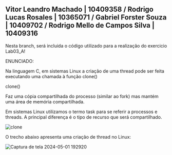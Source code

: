 ## Vitor Leandro Machado | 10409358 / Rodrigo Lucas Rosales | 10365071 / Gabriel Forster Souza | 10409702 / Rodrigo Mello de Campos Silva | 10409316

Nesta branch, será incluida o código utilizado para a realização do exercicio Lab03_A!

ENUNCIADO:

Na linguagem C, em sistemas Linux a criação de uma thread pode ser feita executando uma chamada à função clone()

clone()

Faz uma cópia compartilhada do processo (similar ao fork) mas mantém uma área de memória compartilhada.

Em sistemas Linux utilizamos o termo task para se referir a processos e threads. A principal diferença é o tipo de recurso que será compartilhado.

![clone](https://github.com/TshadowBR/Laboratorio-1-Sistemas-Operacionais/assets/32850196/f1ff67e7-e79a-4430-8470-42001fbd01f7)

O trecho abaixo apresenta uma criação de thread no Linux:


![Captura de tela 2024-05-01 192920](https://github.com/TshadowBR/Laboratorio-1-Sistemas-Operacionais/assets/32850196/d6a7a1d8-7edf-407c-a8dc-445f333c3b96)
